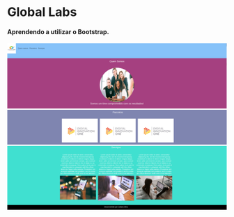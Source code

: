 <h1>Global Labs</h1>
<h4>Aprendendo a utilizar o Bootstrap.</h4>

<img alt="" src="imagens/image1.png">

<img alt="" src="imagens/image2.png">

<img alt="" src="imagens/image3.png">

